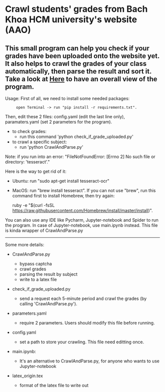 # Crawl students' grades from Bach Khoa HCM university's website (AAO)



This small program can help you check if your grades have been uploaded onto the website yet. It also helps to crawl the grades of your class automatically, then parse the result and sort it. 
Take a look at [Here](https://github.com/catbuilts/crawl_and_parse_AAO_Grades/blob/master/main.ipynb) to have an overall view of the program.
----------------
Usage:
First of all, we need to install some needed packages: 

         open Terminal -> run "pip install -r requirements.txt".

Then, edit these 2 files: config.yaml (edit the last line only), paramaters.yaml (set 2 parameters for the program).
    
* to check grades:
	- run this command 'python check_if_grade_uploaded.py'
* to crawl a specific subject:
	- run 'python CrawlAndParse.py'


Note: if you run into an error: "FileNotFoundError: [Errno 2] No such file or directory: 'tesseract'." 

Here is the way to get rid of it:
  + Ubuntu: run "sudo apt-get install tesseract-ocr"
  + MacOS: run "brew install tesseract". If you can not use "brew", run this command first to install Homebrew, then try again: 
  
      ruby -e "$(curl -fsSL https://raw.githubusercontent.com/Homebrew/install/master/install)".
   
You can also use any IDE like Pycharm, Jupyter-notebook and Spider to run the program.
In case of Jupyter-notebook, use main.ipynb instead. This file is kinda wrapper of CrawlAndParse.py

---------------
Some more details:
* CrawlAndParse.py
	- bypass captcha 
	- crawl grades
	- parsing the result by subject
	- write to a latex file

* check_if_grade_uploaded.py
	- send a request each 5-minute period and crawl the grades (by calling 'CrawlAndParse.py').

* parameters.yaml
	- require 2 parameters. Users should modify this file before running.

* config.yaml
	- set a path to store your crawling. This file need editting once.

* main.ipynb:
	- It's an alternative to CrawlAndParse.py, for anyone who wants to use Jupyter-notebook

* latex_origin.tex
	- format of the latex file to write out


